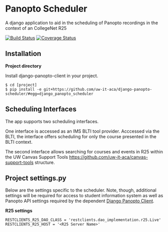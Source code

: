 # Panopto Scheduler
A django application to aid in the scheduling of Panopto recordings in the context of an CollegeNet R25

[![Build Status](https://travis-ci.com/uw-it-aca/django-panopto-scheduler.svg?branch=master)](https://travis-ci.com/uw-it-aca/django-panopto-scheduler)
[![Coverage Status](https://coveralls.io/repos/github/uw-it-aca/django-panopto-scheduler/badge.svg?branch=master)](https://coveralls.io/github/uw-it-aca/django-panopto-scheduler?branch=master)


Installation
------------

**Project directory**

Install django-panopto-client in your project.

    $ cd [project]
    $ pip install -e git+https://github.com/uw-it-aca/django-panopto-scheduler/#egg=django_panopto_scheduler

Scheduling Interfaces
---------------------

The app supports two scheduling interfaces.

One interface is accessed as an IMS BLTI tool provider. Acccessed via the BLTI, the interface offers scheduling for only the course presented in the BLTI context.

The second interface allows searching for courses and events in R25 within the UW Canvas Support Tools <https://github.com/uw-it-aca/canvas-support-tools> structure.


Project settings.py
------------------

Below are the settings specific to the scheduler.  Note, though, additional settings will be required for access to student information system as well as Panopto API settings required by the dependent [Django Panopto Client](https://github.com/uw-it-aca/django-panopto-client "Panopto Client").

**R25 settings**

    RESTCLIENTS_R25_DAO_CLASS = 'restclients.dao_implementation.r25.Live'
    RESTCLIENTS_R25_HOST = '<R25 Server Name>'
